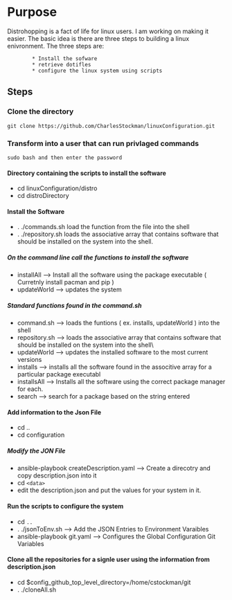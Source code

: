 # Purpose

Distrohopping is a fact of life for linux users.  I am working on making it easier.  The basic idea is there are three steps 
to building a linux enivronment.  The three steps are:

			* Install the sofware
			* retrieve dotifles
			* configure the linux system using scripts

## Steps

### Clone the directory
	git clone https://github.com/CharlesStockman/linuxConfiguration.git
	
### Transform into a user that can run privlaged commands
	sudo bash and then enter the password
			
#### Directory containing the scripts to install the software
* cd linuxConfiguration/distro
* cd distroDirectory
			
#### Install the Software

* . ./commands.sh		load the function from the file into the shell
* . ./repository.sh		loads the associative array that contains software that should be installed on the system into the shell.

##### On the command line call the functions to install the software

* installAll 			--> Install all the software using the package executable ( Curretnly install pacman and pip )
* updateWorld			--> updates the system

##### Standard functions found in the command.sh

* command.sh			--> loads the funtions ( ex. installs, updateWorld ) into the shell
* repository.sh			--> loads the associative array that contains software that should be installed on the system into the shell\
* updateWorld			--> updates the installed software to the most current versions
* installs 			--> installs all the software found in the associtive array for a particular package executabl
* installsAll			--> Installs all the software using the correct package manager for each.
* search 			--> search for a package based on the string entered
					
#### Add information to the Json File
* cd ..
* cd configuration
			
##### Modify the JON File					
* ansible-playbook createDescription.yaml			--> Create a direcotry and copy description.json into it 
* cd `<data>`
* edit the description.json and put the values for your system in it. 

#### Run the scripts to configure the system
* cd `..`
* . ./jsonToEnv.sh 			--> Add the JSON Entries to Environment Varaibles
* ansible-playbook git.yaml		--> Configures the Global Configuration Git Variables		

#### Clone all the repositories for a signle user using the information from description.json
* cd $config_github_top_level_directory=/home/cstockman/git
* . ./cloneAll.sh 

